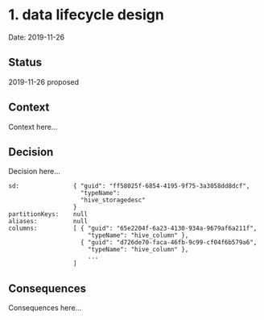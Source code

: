 # 1. data lifecycle design


Date: 2019-11-26

## Status

2019-11-26 proposed

## Context

Context here...

## Decision

Decision here...

```
sd:               { "guid": "ff58025f-6854-4195-9f75-3a3058dd8dcf",
                    "typeName":
                    "hive_storagedesc"
                  }
partitionKeys:    null
aliases:          null
columns:          [ { "guid": "65e2204f-6a23-4130-934a-9679af6a211f",
                      "typeName": "hive_column" },
                    { "guid": "d726de70-faca-46fb-9c99-cf04f6b579a6",
                      "typeName": "hive_column" },
                      ...
                  ]
```

## Consequences

Consequences here...
